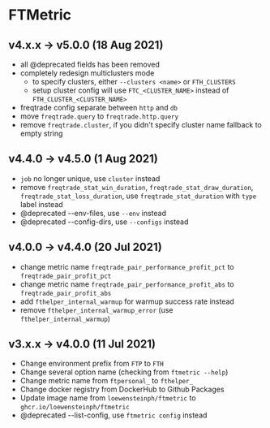 # FTMetric

## v4.x.x -> v5.0.0 (18 Aug 2021)

- all @deprecated fields has been removed
- completely redesign multiclusters mode
  - to specify clusters, either `--clusters <name>` or `FTH_CLUSTERS`
  - setup cluster config will use `FTC_<CLUSTER_NAME>` instead of `FTH_CLUSTER_<CLUSTER_NAME>`
- freqtrade config separate between `http` and `db`
- move `freqtrade.query` to `freqtrade.http.query`
- remove `freqtrade.cluster`, if you didn't specify cluster name fallback to empty string

## v4.4.0 -> v4.5.0 (1 Aug 2021)

- `job` no longer unique, use `cluster` instead
- remove `freqtrade_stat_win_duration`, `freqtrade_stat_draw_duration`, `freqtrade_stat_loss_duration`, use `freqtrade_stat_duration` with `type` label instead
- @deprecated --env-files, use `--env` instead
- @deprecated --config-dirs, use `--configs` instead

## v4.0.0 -> v4.4.0 (20 Jul 2021)

- change metric name `freqtrade_pair_performance_profit_pct` to `freqtrade_pair_profit_pct`
- change metric name `freqtrade_pair_performance_profit_abs` to `freqtrade_pair_profit_abs`
- add `fthelper_internal_warmup` for warmup success rate instead
- remove `fthelper_internal_warmup_error` (use `fthelper_internal_warmup`)

## v3.x.x -> v4.0.0 (11 Jul 2021)

- Change environment prefix from `FTP` to `FTH`
- Change several option name (checking from `ftmetric --help`)
- Change metric name from `ftpersonal_` to `fthelper_`
- Change docker registry from DockerHub to Github Packages
- Update image name from `loewensteinph/ftmetric` to `ghcr.io/loewensteinph/ftmetric`
- @deprecated --list-config, use `ftmetric config` instead

